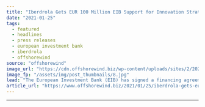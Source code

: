 ```yaml
---
title: "Iberdrola Gets EUR 100 Million EIB Support for Innovation Strategy"
date: "2021-01-25"
tags: 
  - featured
  - headlines
  - press releases
  - european investment bank
  - iberdrola
  - offshorewind
source: "offshorewind"
image_url: "https://cdn.offshorewind.biz/wp-content/uploads/sites/2/2021/01/25132008/Iberdrola-Gets-EUR-100-Million-EIB-Support-for-Innovation-Strategy.jpg"
image_fp: "/assets/img/post_thumbnails/8.jpg"
lead: "The European Investment Bank (EIB) has signed a financing agreement with Iberdrola to support"
article_url: "https://www.offshorewind.biz/2021/01/25/iberdrola-gets-eur-100-million-eib-support-for-innovation-strategy/"
---
```


---
